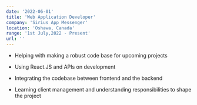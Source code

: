 ```yaml
---
date: '2022-06-01'
title: 'Web Application Developer'
company: 'Sirius App Messenger'
location: 'Oshawa, Canada'
range: '1st July,2022 - Present'
url: ''
---
```


- Helping with making a robust code base for upcoming projects

- Using React.JS and APIs on development

- Integrating the codebase between frontend and the backend

- Learning client management and understanding responsibilities to shape the project
